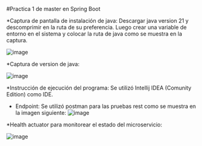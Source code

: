 #Practica 1 de master en Spring Boot

*Captura de pantalla de instalación de java:
Descargar java version 21 y descomprimir en la ruta de su preferencia. Luego crear una variable de entorno en el sistema y colocar la ruta de java como se muestra en la captura.

![image](https://github.com/jolurogo2022/practica-spring-1/assets/97691252/44a41dba-7cd3-4dac-8c6a-c4be957a7aa4)

*Captura de version de java:

![image](https://github.com/jolurogo2022/practica-spring-1/assets/97691252/85a408cb-c031-4c70-ace4-b49da91fcbd9)

*Instrucción de ejecución del programa:
  Se utilizó Intellij IDEA (Comunity Edition) como IDE.
   - Endpoint:
     Se utilizó postman para las pruebas rest como se muestra en la imagen siguiente:
     ![image](https://github.com/jolurogo2022/practica-spring-1/assets/97691252/548f8fd9-cf66-4608-b9f9-b302e283db86)

*Health actuator para monitorear el estado del microservicio:

 ![image](https://github.com/jolurogo2022/practica-spring-1/assets/97691252/8f0a521a-7e20-4b1e-be8a-579fc3b5ae96)

 
